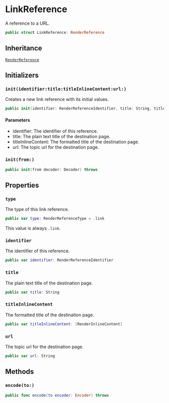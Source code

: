 # LinkReference

A reference to a URL.

``` swift
public struct LinkReference: RenderReference 
```

## Inheritance

[`RenderReference`](/RenderReference)

## Initializers

### `init(identifier:title:titleInlineContent:url:)`

Creates a new link reference with its initial values.

``` swift
public init(identifier: RenderReferenceIdentifier, title: String, titleInlineContent: [RenderInlineContent]? = nil, url: String) 
```

#### Parameters

  - identifier: The identifier of this reference.
  - title: The plain text title of the destination page.
  - titleInlineContent: The formatted title of the destination page.
  - url: The topic url for the destination page.

### `init(from:)`

``` swift
public init(from decoder: Decoder) throws 
```

## Properties

### `type`

The type of this link reference.

``` swift
public var type: RenderReferenceType = .link
```

This value is always `.link`.

### `identifier`

The identifier of this reference.

``` swift
public var identifier: RenderReferenceIdentifier
```

### `title`

The plain text title of the destination page.

``` swift
public var title: String
```

### `titleInlineContent`

The formatted title of the destination page.

``` swift
public var titleInlineContent: [RenderInlineContent]
```

### `url`

The topic url for the destination page.

``` swift
public var url: String
```

## Methods

### `encode(to:)`

``` swift
public func encode(to encoder: Encoder) throws 
```

